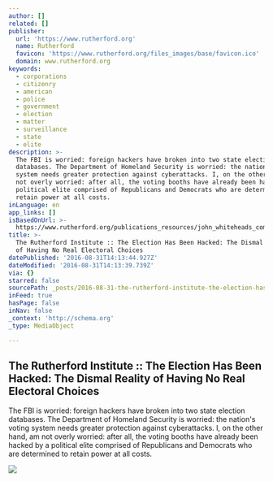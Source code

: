 ```yaml
---
author: []
related: []
publisher:
  url: 'https://www.rutherford.org'
  name: Rutherford
  favicon: 'https://www.rutherford.org/files_images/base/favicon.ico'
  domain: www.rutherford.org
keywords:
  - corporations
  - citizenry
  - american
  - police
  - government
  - election
  - matter
  - surveillance
  - state
  - elite
description: >-
  The FBI is worried: foreign hackers have broken into two state election
  databases. The Department of Homeland Security is worried: the nation's voting
  system needs greater protection against cyberattacks. I, on the other hand, am
  not overly worried: after all, the voting booths have already been hacked by a
  political elite comprised of Republicans and Democrats who are determined to
  retain power at all costs.
inLanguage: en
app_links: []
isBasedOnUrl: >-
  https://www.rutherford.org/publications_resources/john_whiteheads_commentary/the_election_has_been_hacked_the_dismal_reality_of_having_no_real_elec
title: >-
  The Rutherford Institute :: The Election Has Been Hacked: The Dismal Reality
  of Having No Real Electoral Choices
datePublished: '2016-08-31T14:13:44.927Z'
dateModified: '2016-08-31T14:13:39.739Z'
via: {}
starred: false
sourcePath: _posts/2016-08-31-the-rutherford-institute-the-election-has-been-hacked-th.md
inFeed: true
hasPage: false
inNav: false
_context: 'http://schema.org'
_type: MediaObject

---
```

<article style=""><h1>The Rutherford Institute :: The Election Has Been Hacked: The Dismal Reality of Having No Real Electoral Choices</h1><p>The FBI is worried: foreign hackers have broken into two state election databases. The Department of Homeland Security is worried: the nation's voting system needs greater protection against cyberattacks. I, on the other hand, am not overly worried: after all, the voting booths have already been hacked by a political elite comprised of Republicans and Democrats who are determined to retain power at all costs.</p><img src="https://www.rutherford.org/images/cache/files_images/general/BATTLEFIELD_242x200-238x197.jpg" /></article>